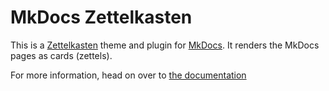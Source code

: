 # MkDocs Zettelkasten

This is a [Zettelkasten](https://zettelkasten.de) theme and plugin for [MkDocs](https://www.mkdocs.org). It renders the MkDocs pages as cards (zettels).

For more information, head on over to [the documentation](https://tbouska.github.io/mkdocs-zettelkasten)
